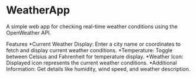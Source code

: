 # WeatherApp
A simple web app for checking real-time weather conditions using the OpenWeather API.

Features
*Current Weather Display: Enter a city name or coordinates to fetch and display current weather conditions.
*Temperature: Toggle between Celsius and Fahrenheit for temperature display.
*Weather Icon: Displayed icon represents the current weather conditions.
*Additional Information: Get details like humidity, wind speed, and weather description.
